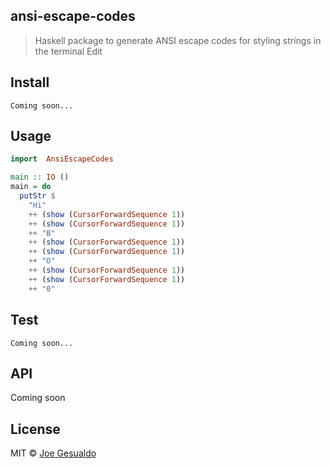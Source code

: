 ## ansi-escape-codes
> Haskell package to generate ANSI escape codes for styling strings in the terminal Edit

## Install
```
Coming soon...
```

## Usage
```haskell
import  AnsiEscapeCodes

main :: IO ()
main = do
  putStr $
    "Hi"
    ++ (show (CursorForwardSequence 1))
    ++ (show (CursorForwardSequence 1))
    ++ "B"
    ++ (show (CursorForwardSequence 1))
    ++ (show (CursorForwardSequence 1))
    ++ "O"
    ++ (show (CursorForwardSequence 1))
    ++ (show (CursorForwardSequence 1))
    ++ "0"
```

## Test
```
Coming soon...
```

## API
Coming soon

## License
MIT © [Joe Gesualdo]()
